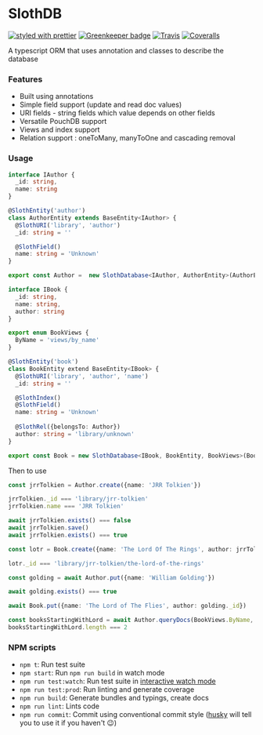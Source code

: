 # SlothDB

[![styled with prettier](https://img.shields.io/badge/styled_with-prettier-ff69b4.svg)](https://github.com/prettier/prettier)
[![Greenkeeper badge](https://badges.greenkeeper.io/compactd/slothdb.svg)](https://greenkeeper.io/)
[![Travis](https://img.shields.io/travis/compactd/slothdb.svg)](https://travis-ci.org/compactd/slothdb)
[![Coveralls](https://img.shields.io/coveralls/compactd/slothdb.svg)](https://coveralls.io/github/compactd/slothdb)

A typescript ORM that uses annotation and classes to describe the database

### Features

 - Built using annotations
 - Simple field support (update and read doc values)
 - URI fields - string fields which value depends on other fields
 - Versatile PouchDB support
 - Views and index support
 - Relation support : oneToMany, manyToOne and cascading removal

### Usage

```ts
interface IAuthor {
  _id: string,
  name: string
}

@SlothEntity('author')
class AuthorEntity extends BaseEntity<IAuthor> {
  @SlothURI('library', 'author')
  _id: string = ''

  @SlothField()
  name: string = 'Unknown'
}

export const Author =  new SlothDatabase<IAuthor, AuthorEntity>(AuthorEntity)

interface IBook {
  _id: string,
  name: string,
  author: string
}

export enum BookViews {
  ByName = 'views/by_name'
}

@SlothEntity('book')
class BookEntity extend BaseEntity<IBook> {
  @SlothURI('library', 'author', 'name')
  _id: string = ''

  @SlothIndex()
  @SlothField()
  name: string = 'Unknown'
  
  @SlothRel({belongsTo: Author})
  author: string = 'library/unknown'
}

export const Book = new SlothDatabase<IBook, BookEntity, BookViews>(BookEntity)
```
Then to use

```ts
const jrrTolkien = Author.create({name: 'JRR Tolkien'})

jrrTolkien._id === 'library/jrr-tolkien'
jrrTolkien.name === 'JRR Tolkien'

await jrrTolkien.exists() === false
await jrrTolkien.save()
await jrrTolkien.exists() === true

const lotr = Book.create({name: 'The Lord Of The Rings', author: jrrTolkien._id})

lotr._id === 'library/jrr-tolkien/the-lord-of-the-rings'

const golding = await Author.put({name: 'William Golding'})

await golding.exists() === true

await Book.put({name: 'The Lord of The Flies', author: golding._id})

const booksStartingWithLord = await Author.queryDocs(BookViews.ByName, 'The Lord of The')
booksStartingWithLord.length === 2

```

### NPM scripts

 - `npm t`: Run test suite
 - `npm start`: Run `npm run build` in watch mode
 - `npm run test:watch`: Run test suite in [interactive watch mode](http://facebook.github.io/jest/docs/cli.html#watch)
 - `npm run test:prod`: Run linting and generate coverage
 - `npm run build`: Generate bundles and typings, create docs
 - `npm run lint`: Lints code
 - `npm run commit`: Commit using conventional commit style ([husky](https://github.com/typicode/husky) will tell you to use it if you haven't :wink:)
